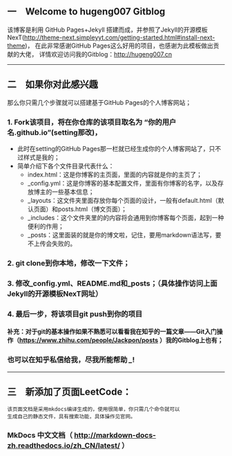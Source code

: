 ## 一　Welcome to hugeng007 Gitblog
该博客是利用 GitHub Pages+Jekyll 搭建而成，并参照了Jekyll的开源模板NexT(http://theme-next.simpleyyt.com/getting-started.html#install-next-theme)，
在此非常感谢GitHub Pages这么好用的项目，也感谢为此模板做出贡献的大佬，
详情欢迎访问我的Gitblog：http://hugeng007.cn

---
## 二　如果你对此感兴趣
那么你只需几个步骤就可以搭建基于GitHub Pages的个人博客网站；

### 1. Fork该项目，将在你仓库的该项目取名为 “你的用户名.github.io”(setting那改)，
* 此时在setting的GitHub Pages那一栏就已经生成你的个人博客网站了，只不过样式是我的；
* 简单介绍下各个文件目录代表什么：
    * index.html：这是你博客的主页面，里面的内容就是你的主页了；
    * _config.yml：这是你博客的基本配置文件，里面有你博客的名字，以及存放博主的一些基本信息；
    * _layouts：这文件夹里面存放你每个页面的设计，一般有default.html（默认页面）和posts.html（博文页面）；
    * _includes：这个文件夹里的的内容将会通用到你博客每个页面，起到一种便利的作用；
    * _posts：这里面装的就是你的博文啦，记住，要用markdown语法写，要不上传会失败的。
### 2. git clone到你本地，修改一下文件；
### 3. 修改_config.yml、README.md和_posts；（具体操作访问上面Jekyll的开源模板NexT网址）
### 4. 最后一步，将该项目git push到你的项目

#### 补充：对于git的基本操作如果不熟悉可以看看我在知乎的一篇文章——Git入门操作（https://www.zhihu.com/people/Jackpon/posts ）我的Gitblog上也有；
### 也可以在知乎私信给我，尽我所能帮助 *_*!

---
## 三　新添加了页面LeetCode：
    该页面文档是采用mkdocs编译生成的，使用很简单，你只需几个命令就可以
    生成自己的静态文件，具有搜索功能，具体操作见官网。

###    MkDocs 中文文档（ http://markdown-docs-zh.readthedocs.io/zh_CN/latest/ ）

